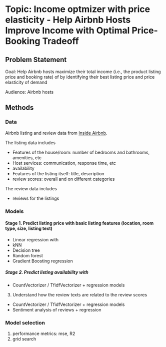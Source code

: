 # Topic: Income optmizer with price elasticity - Help Airbnb Hosts Improve Income with Optimal Price-Booking Tradeoff 

## Problem Statement

Goal: 
Help Airbnb hosts maximize their total income (i.e., the product listing price and booking rate) of by identifying their best listing price and price elasticity of demand

Audience: Airbnb hosts

## Methods

### Data
Airbnb listing and review data from [Inside Airbnb](http://insideairbnb.com/get-the-data.html). 

The listing data includes 
- Features of the house/room: number of bedrooms and bathrooms, amenities, etc
- Host services: communication, response time, etc
- availability
- Features of the listing itself: title, description
- review scores: overall and on different categories 

The review data includes
- reviews for the listings

### Models
#### Stage 1. Predict listing price with basic listing features (location, room type, size, listing text) 
- Linear regression with 
- kNN
- Decision tree
- Random forest
- Gradient Boosting regression

##### Stage 2. Predict listing availability with 
- CountVectorizer / TfidfVectorizer + regression models

3. Understand how the review texts are related to the review scores
- CountVectorizer / TfidfVectorizer + regression models
- Sentiment analysis of reviews + regression

### Model selection
1. performance metrics: mse, R2
2. grid search
